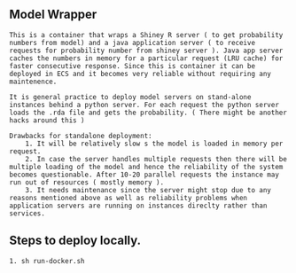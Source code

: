 ## Model Wrapper

	This is a container that wraps a Shiney R server ( to get probability numbers from model) and a java application server ( to receive requests for probability number from shiney server ). Java app server caches the numbers in memory for a particular request (LRU cache) for faster consecutive response. Since this is container it can be deployed in ECS and it becomes very reliable without requiring any maintenence.

	It is general practice to deploy model servers on stand-alone instances behind a python server. For each request the python server loads the .rda file and gets the probability. ( There might be another hacks around this )
	
	Drawbacks for standalone deployment: 
		1. It will be relatively slow s the model is loaded in memory per request.
		2. In case the server handles multiple requests then there will be multiple loading of the model and hence the reliability of the system becomes questionable. After 10-20 parallel requests the instance may run out of resources ( mostly memory ).
		3. It needs maintenance since the server might stop due to any reasons mentioned above as well as reliability problems when application servers are running on instances direclty rather than services.
		
## Steps to deploy locally.

	1. sh run-docker.sh
